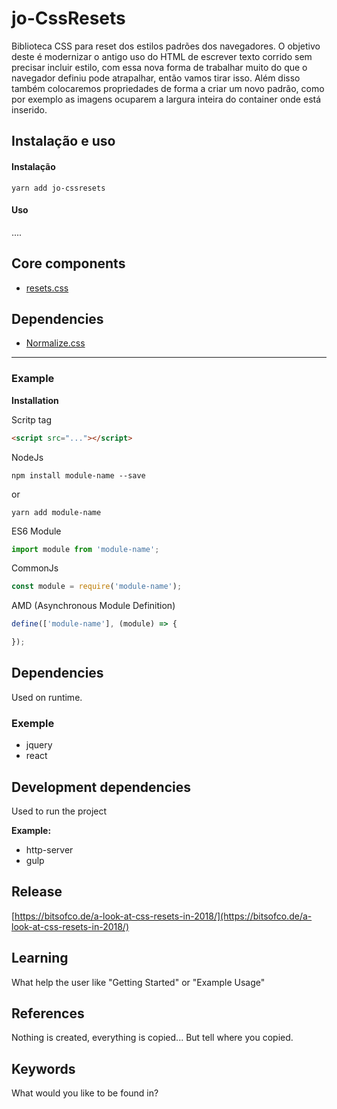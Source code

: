 # jo-CssResets

Biblioteca CSS para reset dos estilos padrões dos navegadores. O objetivo deste é modernizar o antigo uso do HTML de escrever texto corrido sem precisar incluir estilo, com essa nova forma de trabalhar muito do que o navegador definiu pode atrapalhar, então vamos tirar isso. Além disso também colocaremos propriedades de forma a criar um novo padrão, como por exemplo as imagens ocuparem a largura inteira do container onde está inserido.

## Instalação e uso

#### Instalação
```
yarn add jo-cssresets
```

#### Uso
....

## Core components

- [resets.css](assets/css/resets.css)

## Dependencies

- [Normalize.css](https://cdnjs.cloudflare.com/ajax/libs/normalize/8.0.1/normalize.min.css)


----


### Example

**Installation**

Scritp tag
```html
<script src="..."></script>
```

NodeJs
```
npm install module-name --save
```
or
```
yarn add module-name
```

ES6 Module
```javascript
import module from 'module-name';
```

CommonJs
```js
const module = require('module-name');
```

AMD (Asynchronous Module Definition)
```js
define(['module-name'], (module) => {

});
```

## Dependencies

Used on runtime.

### Exemple
- jquery
- react

## Development dependencies

Used to run the project

**Example:**
- http-server
- gulp

## Release

[https://bitsofco.de/a-look-at-css-resets-in-2018/](https://bitsofco.de/a-look-at-css-resets-in-2018/)

## Learning

What help the user like "Getting Started" or "Example Usage"

## References

Nothing is created, everything is copied... But tell where you copied.

## Keywords

What would you like to be found in?